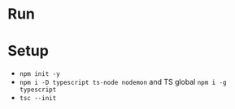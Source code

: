 # Run

# Setup
- `npm init -y`
- `npm i -D typescript ts-node nodemon` and TS global `npm i -g typescript`
- `tsc --init`